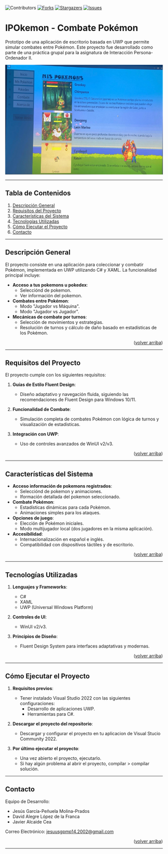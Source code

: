 ![Contributors](https://img.shields.io/badge/Contributors-3-brightgreen?style=for-the-badge)
[![Forks][forks-shield]][forks-url]
[![Stargazers][stars-shield]][stars-url]
[![Issues][issues-shield]][issues-url]


# IPOkemon - Combate Pokémon

Prototipo de una aplicación de escritorio basada en UWP que permite simular combates entre Pokémon. Este proyecto fue desarrollado como parte de una práctica grupal para la asignatura de Interacción Persona-Ordenador II.

<img src="./PokemonJGP/Assets/ImagenApp.jpeg" alt="App" width="650" height="350">

---

## Tabla de Contenidos
1. [Descripción General](#descripcion-general)
2. [Requisitos del Proyecto](#requisitos-del-proyecto)
3. [Características del Sistema](#caracteristicas-del-sistema)
4. [Tecnologías Utilizadas](#tecnologias-utilizadas)
5. [Cómo Ejecutar el Proyecto](#como-ejecutar-el-proyecto)
6. [Contacto](#contacto)

---

## Descripción General

El proyecto consiste en una aplicación para coleccionar y combatir Pokémon, implementada en UWP utilizando C# y XAML. La funcionalidad principal incluye:

- **Acceso a tus pokemons u pokedex**:
  - Selecciónd de pokemon.
  - Ver información del pokemon.
- **Combates entre Pokémon**:
  - Modo "Jugador vs Máquina".
  - Modo "Jugador vs Jugador".
- **Mecánicas de combate por turnos**:
  - Selección de movimientos y estrategias.
  - Resolución de turnos y cálculo de daño basado en estadísticas de los Pokémon.

<p align="right">(<a href="#">volver arriba</a>)</p>

---

## Requisitos del Proyecto

El proyecto cumple con los siguientes requisitos:

1. **Guías de Estilo Fluent Design**:
   - Diseño adaptativo y navegación fluida, siguiendo las recomendaciones de Fluent Design para Windows 10/11.

2. **Funcionalidad de Combate**:
   - Simulación completa de combates Pokémon con lógica de turnos y visualización de estadísticas.

3. **Integración con UWP**:
   - Uso de controles avanzados de WinUI v2/v3.

<p align="right">(<a href="#">volver arriba</a>)</p>

---

## Características del Sistema

- **Acceso información de pokemons registrados**:
  - Selecciónd de pokemon y animaciones.
  - Iformación detallada del pokemon seleccionado.
- **Combate Pokémon**:
  - Estadísticas dinámicas para cada Pokémon.
  - Animaciones simples para los ataques.
- **Opciones de juego**:
  - Elección de Pokémon iniciales.
  - Modo multijugador local (dos jugadores en la misma aplicación).
- **Accesibilidad**:
  - Internacionalización en español e inglés.
  - Compatibilidad con dispositivos táctiles y de escritorio.

<p align="right">(<a href="#">volver arriba</a>)</p>

---

## Tecnologías Utilizadas

1. **Lenguajes y Frameworks**:
   - C#
   - XAML
   - UWP (Universal Windows Platform)

2. **Controles de UI**:
   - WinUI v2/v3.

3. **Principios de Diseño**:
   - Fluent Design System para interfaces adaptativas y modernas.

<p align="right">(<a href="#">volver arriba</a>)</p>

---

## Cómo Ejecutar el Proyecto

1. **Requisitos previos**:
   - Tener instalado Visual Studio 2022 con las siguientes configuraciones:
     - Desarrollo de aplicaciones UWP.
     - Herramientas para C#.

2. **Descargar el proyecto del repositorio**:
   - Descargar y configurar el proyecto en tu aplicacion de Visual Stucio Community 2022.

3. **Por último ejecutar el proyecto**:
   - Una vez abierto el proyecto, ejecutarlo.
   - Si hay algún problema al abrir el proyecto, compilar > compilar solución.

---

## Contacto

Equipo de Desarrollo:
- Jesús García-Peñuela Molina-Prados
- David Alegre López de la Franca 
- Javier Alcaide Cea
  
Correo Electrónico: [jesuusgpmp14.2002@gmail.com](mailto:jesuusgpmp14.2002@gmail.com)

<p align="right">(<a href="#">volver arriba</a>)</p>

---

[forks-shield]: https://img.shields.io/github/forks/JESUSGPMP14/IPOkemon.svg?style=for-the-badge
[forks-url]: https://github.com/JESUSGPMP14/IPOkemon/network/members
[stars-shield]: https://img.shields.io/github/stars/JESUSGPMP14/IPOkemon.svg?style=for-the-badge
[stars-url]: https://github.com/JESUSGPMP14/IPOkemon/stargazers
[issues-shield]: https://img.shields.io/github/issues/JESUSGPMP14/IPOkemon.svg?style=for-the-badge
[issues-url]: https://github.com/JESUSGPMP14/IPOkemon/issues
